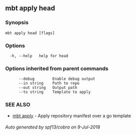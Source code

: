 ## mbt apply head



### Synopsis




```
mbt apply head [flags]
```

### Options

```
  -h, --help   help for head
```

### Options inherited from parent commands

```
      --debug        Enable debug output
      --in string    Path to repo
      --out string   Output path
      --to string    Template to apply
```

### SEE ALSO
* [mbt apply](mbt_apply.md)	 - Apply repository manifest over a go template

###### Auto generated by spf13/cobra on 9-Jul-2018
